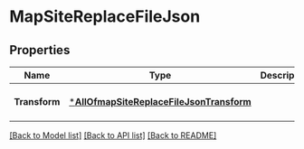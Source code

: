 # MapSiteReplaceFileJson

## Properties
Name | Type | Description | Notes
------------ | ------------- | ------------- | -------------
**Transform** | [***AllOfmapSiteReplaceFileJsonTransform**](AllOfmapSiteReplaceFileJsonTransform.md) |  | [optional] [default to null]

[[Back to Model list]](../README.md#documentation-for-models) [[Back to API list]](../README.md#documentation-for-api-endpoints) [[Back to README]](../README.md)

